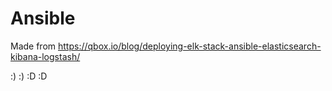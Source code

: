 # Ansible

Made from https://qbox.io/blog/deploying-elk-stack-ansible-elasticsearch-kibana-logstash/


:) :) :D :D
